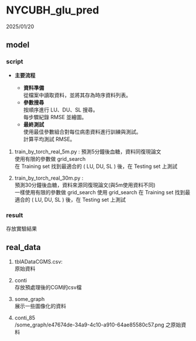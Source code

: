 # NYCUBH_glu_pred
2025/01/20

## model
### script

- **主要流程**
   
  + **資料準備**  
      從檔案中讀取資料，並將其存為時序資料列表。  
  + **參數搜尋**  
      按順序進行 LU、DU、SL 搜尋。  
      每步驟紀錄 RMSE 並繪圖。  
  + **最終測試**  
      使用最佳參數組合對每位病患資料進行訓練與測試。  
      計算平均測試 RMSE。  

1. train_by_torch_real_5m.py :
預測5分鐘後血糖，資料同復現論文  
使用有限的參數做 grid_search  
在 Training set 找到最適合的 ( LU, DU, SL ) 後，在 Testing set 上測試

2. train_by_torch_real_30m.py :  
預測30分鐘後血糖，資料來源同復現論文(與5m使用資料不同)  
一樣使用有限的參數做 grid_search
使用 grid_search 在 Training set 找到最適合的 ( LU, DU, SL ) 後，在 Testing set 上測試

### result
存放實驗結果
## real_data
1. tblADataCGMS.csv:  
原始資料

2. conti  
存放預處理後的CGM的csv檔

3. some_graph  
展示一些圖像化的資料

4. conti_85  
/some_graph/e47674de-34a9-4c10-a910-64ae85580c57.png 之原始資料
